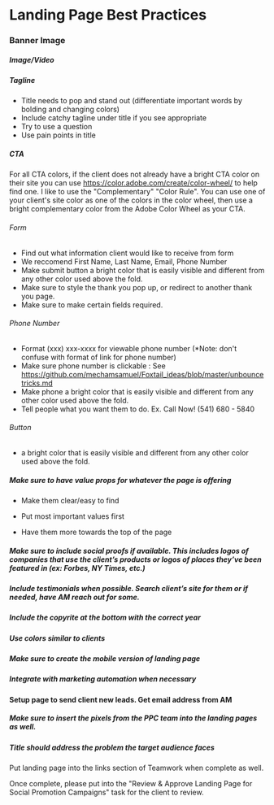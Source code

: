 # Landing Page Best Practices

### Banner Image

##### Image/Video

##### Tagline
- Title needs to pop and stand out (differentiate important words by bolding and changing colors) 
- Include catchy tagline under title if you see appropriate 
- Try to use a question
- Use pain points in title

##### CTA
For all CTA colors, if the client does not already have a bright CTA color on their site you can use https://color.adobe.com/create/color-wheel/ to help find one. I like to use the "Complementary" "Color Rule". You can use one of your client's site color as one of the colors in the color wheel, then use a bright complementary color from the Adobe Color Wheel as your CTA. 

###### Form 
- Find out what information client would like to receive from form
- We reccomend First Name, Last Name, Email, Phone Number
- Make submit button a bright color that is easily visible and different from any other color used above the fold. 
- Make sure to style the thank you pop up, or redirect to another thank you page.
- Make sure to make certain fields required. 

###### Phone Number
- Format (xxx) xxx-xxxx for viewable phone number (*Note: don't confuse with format of link for phone number)
- Make sure phone number is clickable : See https://github.com/mechamsamuel/Foxtail_ideas/blob/master/unbouncetricks.md
- Make phone a bright color that is easily visible and different from any other color used above the fold. 
- Tell people what you want them to do. Ex. Call Now! (541) 680 - 5840

###### Button
- a bright color that is easily visible and different from any other color used above the fold.

##### Make sure to have value props for whatever the page is offering 

- Make them clear/easy to find 

- Put most important values first 

- Have them more towards the top of the page 

##### Make sure to include social proofs if available. This includes logos of companies that use the client’s products or logos of places they’ve been featured in (ex: Forbes, NY Times, etc.) 

##### Include testimonials when possible. Search client’s site for them or if needed, have AM reach out for some. 

##### Include the copyrite at the bottom with the correct year 

##### Use colors similar to clients 

##### Make sure to create the mobile version of landing page 

##### Integrate with marketing automation when necessary 

#### Setup page to send client new leads. Get email address from AM 
##### Make sure to insert the pixels from the PPC team into the landing pages as well. 
##### Title should address the problem the target audience faces 

Put landing page into the links section of Teamwork when complete as well. 

Once complete, please put into the "Review & Approve Landing Page for Social Promotion Campaigns" task for the client to review.
